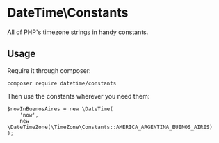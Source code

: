 # DateTime\Constants

All of PHP's timezone strings in handy constants.

## Usage

Require it through composer:

```
composer require datetime/constants
```

Then use the constants wherever you need them:

```
$nowInBuenosAires = new \DateTime(
	'now', 
	new \DateTimeZone(\TimeZone\Constants::AMERICA_ARGENTINA_BUENOS_AIRES)
);
```